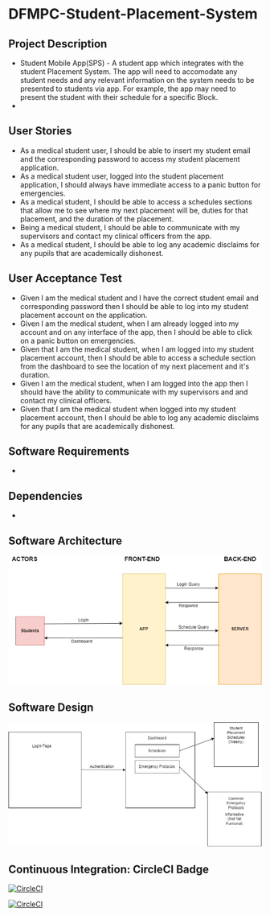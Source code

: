 # DFMPC-Student-Placement-System

## Project Description
- Student Mobile App(SPS) - A student app which integrates with the student Placement System. The app will need to accomodate any student needs and any relevant information on the system needs to be presented to students via app. For example, the app may need to present the student with their schedule for a specific Block.
- 
## User Stories 
- As a medical student user, I should be able to insert my student email and the corresponding password to access my student placement application.
- As a medical student user, logged into the student placement application, I should always have immediate access to a panic button for emergencies.
- As a medical student, I should be able to access a schedules sections that allow me to see where my next placement will be, duties for that placement, and the duration of the placement.
- Being a medical student, I should be able to communicate with my supervisors and contact my clinical officers from the app.
- As a medical student, I should be able to log any academic disclaims for any pupils that are academically dishonest.

## User Acceptance Test
- Given I am the medical student and I have the correct student email and corresponding password then I should be able to log into my student placement account on the application.
- Given I am the medical student, when I am already logged into my account and on any interface of the app, then I should be able to click on a panic button on emergencies.
-  Given that I am the medical student, when I am logged into my student placement account, then I should be able to access a schedule section from the dashboard to see the location of my next placement and it's duration. 
-  Given I am the medical student, when I am logged into the app then I should have the ability to communicate with my supervisors and and contact my clinical officers.
-  Given that I am the medical student when  logged into my student placement account, then I should be able to log any academic disclaims for any pupils that are academically dishonest.


## Software Requirements
- 

## Dependencies 
-

## Software Architecture 

![Software Architecture Description](https://github.com/Software-Design-2022/DFMPC-Student-Placement-System/blob/17c20784cb78bcfa8b5c250eace39a3c63011f18/Arch_des.png)

## Software Design

![Software Design Description](https://github.com/Software-Design-2022/DFMPC-Student-Placement-System/blob/17c20784cb78bcfa8b5c250eace39a3c63011f18/Software_Description.png)

## Continuous Integration: CircleCI Badge

[![CircleCI](https://circleci.com/<gh>/<Software-Design-2022>/<project>.svg?style=svg&circle-token=<09a71fa0f96ca31f85ee8822bf1594419064f557>)](<https://app.circleci.com/pipelines/github/Software-Design-2022>)

[![CircleCI](https://circleci.com/<gh>/<Software-Design-2022>/<project>.svg?style=svg&circle-token=<2c94f18340c4b2c06206c836c20ad388bd62f41c>)](<LINK>)





